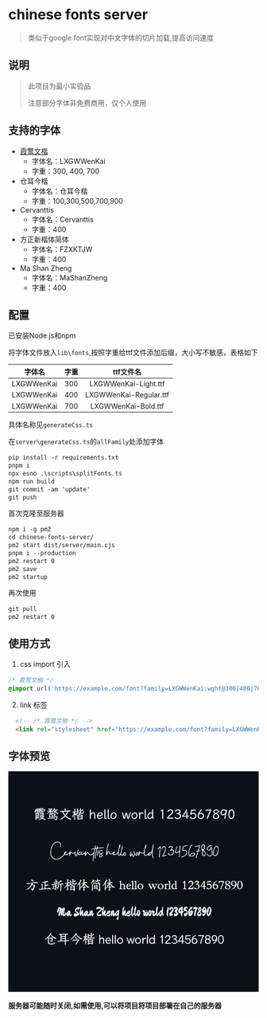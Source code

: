 # chinese fonts server

> 类似于google font实现对中文字体的切片加载,提高访问速度

## 说明

> 此项目为最小实验品
> 
> 注意部分字体非免费商用，仅个人使用

## 支持的字体
- [霞鹜文楷](https://github.com/lxgw/LxgwWenKai/tree/main)
  - 字体名：LXGWWenKai
  - 字重：300, 400, 700
- 仓耳今楷
  - 字体名：仓耳今楷
  - 字重：100,300,500,700,900
- Cervanttis
  - 字体名：Cervanttis
  - 字重：400
- 方正新楷体简体
  - 字体名：FZXKTJW
  - 字重：400
- Ma Shan Zheng
  - 字体名：MaShanZheng
  - 字重：400

## 配置

已安装Node.js和npm

将字体文件放入`lib\fonts`,按照字重给ttf文件添加后缀，大小写不敏感，表格如下

| 字体名 | 字重 | ttf文件名 |
| :----: | :--: | :--------: |
| LXGWWenKai | 300 | LXGWWenKai-Light.ttf |
| LXGWWenKai | 400 | LXGWWenKai-Regular.ttf |
| LXGWWenKai | 700 | LXGWWenKai-Bold.ttf |

具体名称见`generateCss.ts`

在`server\generateCss.ts`的`allFamily`处添加字体

```shell
pip install -r requirements.txt
pnpm i
npx esno .\scripts\splitFonts.ts
npm run build
git commit -am 'update'
git push
```

首次克隆至服务器

```shell
npm i -g pm2
cd chinese-fonts-server/
pm2 start dist/server/main.cjs
pnpm i --production
pm2 restart 0
pm2 save
pm2 startup
```

再次使用

```shell
git pull
pm2 restart 0
```
## 使用方式
1. css import 引入

```css
/* 霞鹜文楷 */
@import url('https://example.com/font?family=LXGWWenKai:wght@300|400|700');
```
2. link 标签

```html
  <!-- /* 霞鹜文楷 */ -->
  <link rel="stylesheet" href="https://example.com/font?family=LXGWWenKai:wght@300|400|700"></link>
```
## 字体预览

![font preview](./font-preview.png)

**服务器可能随时关闭,如需使用,可以将项目将项目部署在自己的服务器**
